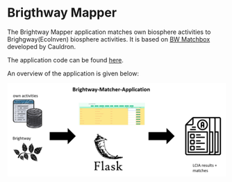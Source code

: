 # Brigthway Mapper


The Brightway Mapper application matches own biosphere activities to Brighgway(EcoInven) biosphere activities.
It is based on [BW Matchbox](https://github.com/cauldron/bw_matchbox/) developed by Cauldron.

The application code can be found [here](https://github.com/wiser-flagship/sp4_wiser_htmx_matchbox).

An overview of the application is given below:

![Brightway Mapper](BW-Matching-Tool.png "Brighway Mapper Overview")